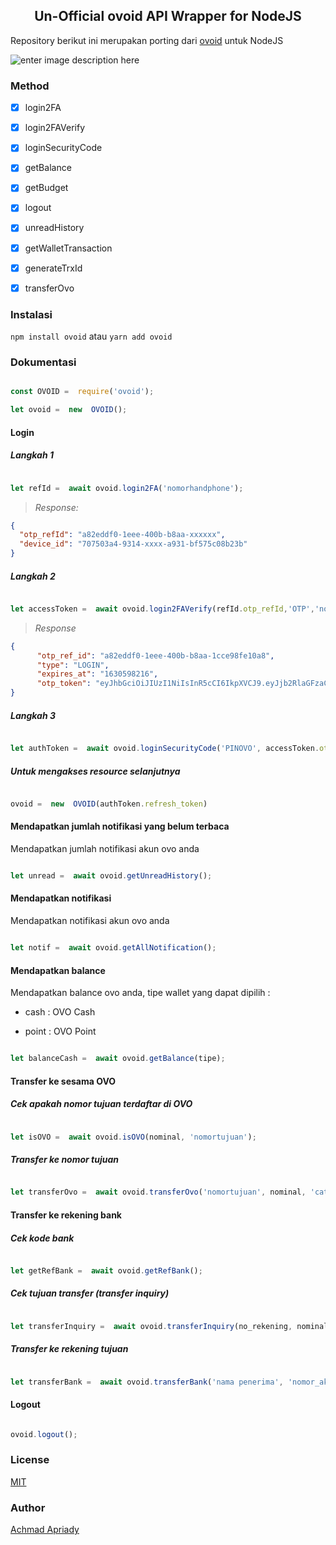 ## <center>Un-Official ovoid API Wrapper for NodeJS</center>

Repository berikut ini merupakan porting dari [ovoid](https://github.com/lintangtimur/ovoid/) untuk NodeJS

![enter image description here](https://raw.githubusercontent.com/notme1001/ovoid-nodejs/master/ovo-unofficial.png)

### Method

  

- [x] login2FA

- [x] login2FAVerify

- [x] loginSecurityCode

- [x] getBalance

- [x] getBudget

- [x] logout

- [x] unreadHistory

- [x] getWalletTransaction

- [x] generateTrxId

- [x] transferOvo

  

### Instalasi

  

`npm install ovoid` atau `yarn add ovoid`

  

### Dokumentasi

```js

const OVOID =  require('ovoid');

let ovoid =  new  OVOID();

```

#### Login

##### Langkah 1

```js

let refId =  await ovoid.login2FA('nomorhandphone');

```

> *Response:*
```json
{
  "otp_refId": "a82eddf0-1eee-400b-b8aa-xxxxxx",
  "device_id": "707503a4-9314-xxxx-a931-bf575c08b23b"
}
```

##### Langkah 2

```js

let accessToken =  await ovoid.login2FAVerify(refId.otp_refId,'OTP','nomorhandphone', refId.device_id);

```

> *Response*
```json
{
      "otp_ref_id": "a82eddf0-1eee-400b-b8aa-1cce98fe10a8",
      "type": "LOGIN",
      "expires_at": "1630598216",
      "otp_token": "eyJhbGciOiJIUzI1NiIsInR5cCI6IkpXVCJ9.eyJjb2RlaGFzaCI6IlptWmxZekJrTnpBeU5ESXpOR00zTjJGbU1Ea3daakF6TXpJMk1qTXdNV1UiLCJyYW5kb20iOiJNamt3TmpNM056STQiLCJ2ZXJzaW9uIjoxfQ.xxxxxxxxxxxxxx"
}
```

##### Langkah 3

```js

let authToken =  await ovoid.loginSecurityCode('PINOVO', accessToken.otp_ref_id, 'nomorhandphone', refId.otp_refId, refId.device_id);

```

##### Untuk mengakses resource selanjutnya

```js

ovoid =  new  OVOID(authToken.refresh_token)

```

  

#### Mendapatkan jumlah notifikasi yang belum terbaca

Mendapatkan jumlah notifikasi akun ovo anda

```js

let unread =  await ovoid.getUnreadHistory();

```

  

#### Mendapatkan notifikasi

Mendapatkan notifikasi akun ovo anda

```js

let notif =  await ovoid.getAllNotification();

```

  

#### Mendapatkan balance

Mendapatkan balance ovo anda, tipe wallet yang dapat dipilih :

- cash : OVO Cash

- point : OVO Point

```js

let balanceCash =  await ovoid.getBalance(tipe);

```

  

#### Transfer ke sesama OVO

##### Cek apakah nomor tujuan terdaftar di OVO

```js

let isOVO =  await ovoid.isOVO(nominal, 'nomortujuan');

```

##### Transfer ke nomor tujuan

```js

let transferOvo =  await ovoid.transferOvo('nomortujuan', nominal, 'catatan');

```

  

#### Transfer ke rekening bank

##### Cek kode bank

```js

let getRefBank =  await ovoid.getRefBank();

```

##### Cek tujuan transfer (transfer inquiry)

```js

let transferInquiry =  await ovoid.transferInquiry(no_rekening, nominal, 'kodebank', 'nama bank', 'catatan');

```

##### Transfer ke rekening tujuan

```js

let transferBank =  await ovoid.transferBank('nama penerima', 'nomor_akun_ovo', 'nomor_rekening_tujuan', nominal, 'kodebank', 'nama bank', 'pesan', 'catatan');

```

  

#### Logout

```js

ovoid.logout();

```

  
  
  
  

### License

  

[MIT](https://github.com/apriady/nodejs-bca-scraper/blob/master/LICENSE)

  

### Author

  

[Achmad Apriady](mailto:achmad.apriady@gmail.com)
